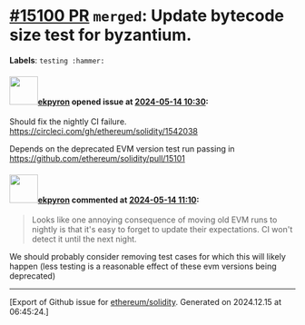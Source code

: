 # [\#15100 PR](https://github.com/ethereum/solidity/pull/15100) `merged`: Update bytecode size test for byzantium.
**Labels**: `testing :hammer:`


#### <img src="https://avatars.githubusercontent.com/u/1347491?v=4" width="50">[ekpyron](https://github.com/ekpyron) opened issue at [2024-05-14 10:30](https://github.com/ethereum/solidity/pull/15100):

Should fix the nightly CI failure.
https://circleci.com/gh/ethereum/solidity/1542038

Depends on the deprecated EVM version test run passing in https://github.com/ethereum/solidity/pull/15101

#### <img src="https://avatars.githubusercontent.com/u/1347491?v=4" width="50">[ekpyron](https://github.com/ekpyron) commented at [2024-05-14 11:10](https://github.com/ethereum/solidity/pull/15100#issuecomment-2109925924):

> Looks like one annoying consequence of moving old EVM runs to nightly is that it's easy to forget to update their expectations. CI won't detect it until the next night.

We should probably consider removing test cases for which this will likely happen (less testing is a reasonable effect of these evm versions being deprecated)


-------------------------------------------------------------------------------



[Export of Github issue for [ethereum/solidity](https://github.com/ethereum/solidity). Generated on 2024.12.15 at 06:45:24.]
